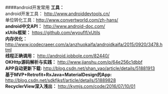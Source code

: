 ####android开发常用
**工具：**</br>
android开发工具： http://www.androiddevtools.cn/</br>
单位转化工具：http://www.convertworld.com/zh-hans/</br>
**android中文API：** http://www.android-doc.com/</br>
**xUtils框架：** https://github.com/wyouflf/xUtils</br>
**内存优化：** http://www.jcodecraeer.com/a/anzhuokaifa/androidkaifa/2015/0920/3478.html</br>
**线程正确调用：** http://android.jobbole.com/82440/</br>
**OKHttp源码解析与实践：** http://www.jianshu.com/p/64e256c1dbbf</br>
**APP自动更新下载:** http://blog.csdn.net/shan_yao/article/details/51881913</br>
**基于MVP+Retrofit+RxJava+MaterialDesign的App:** http://blog.csdn.net/sdkfjksf/article/details/51889828</br>
**RecyclerView深入浅出：** http://kymjs.com/code/2016/07/10/01
